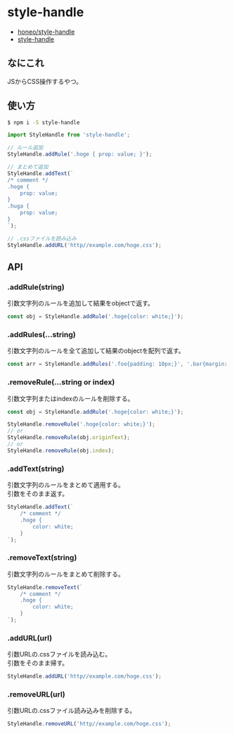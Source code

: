 # style-handle
* [honeo/style-handle](https://github.com/honeo/style-handle)  
* [style-handle](https://www.npmjs.com/package/style-handle)

## なにこれ
JSからCSS操作するやつ。

## 使い方
```bash
$ npm i -S style-handle
```
```js
import StyleHandle from 'style-handle';

// ルール追加
StyleHandle.addRule('.hoge { prop: value; }');

// まとめて追加
StyleHandle.addText(`
/* comment */
.hoge {
    prop: value;
}
.huga {
    prop: value;
}
`);

// .cssファイルを読み込み
StyleHandle.addURL('http//example.com/hoge.css');
```

## API

### .addRule(string)
引数文字列のルールを追加して結果をobjectで返す。
```js
const obj = StyleHandle.addRule('.hoge{color: white;}');
```

### .addRules(...string)
引数文字列のルールを全て追加して結果のobjectを配列で返す。
```js
const arr = StyleHandle.addRules('.foo{padding: 10px;}', '.bar{margin: 10px;}');
```

### .removeRule(...string or index)
引数文字列またはindexのルールを削除する。
```js
const obj = StyleHandle.addRule('.hoge{color: white;}');

StyleHandle.removeRule('.hoge{color: white;}');
// or
StyleHandle.removeRule(obj.originText);
// or
StyleHandle.removeRule(obj.index);
```

### .addText(string)
引数文字列のルールをまとめて適用する。  
引数をそのまま返す。
```js
StyleHandle.addText(`
    /* comment */
    .hoge {
        color: white;
    }
`);
```

### .removeText(string)
引数文字列のルールをまとめて削除する。
```js
StyleHandle.removeText(`
    /* comment */
    .hoge {
        color: white;
    }
`);
```

### .addURL(url)
引数URLの.cssファイルを読み込む。  
引数をそのまま帰す。
```js
StyleHandle.addURL('http//example.com/hoge.css');
```

### .removeURL(url)
引数URLの.cssファイル読み込みを削除する。
```js
StyleHandle.removeURL('http//example.com/hoge.css');
```
